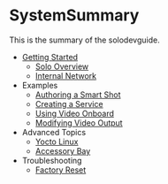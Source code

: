 # SystemSummary

This is the summary of the solodevguide.

* [Getting Started](getting-started.md)
   * [Solo Overview](overview.md)
   * [Internal Network](network.md)
* Examples
   * [Authoring a Smart Shot](smartshot.md)
   * [Creating a Service](service.md)
   * [Using Video Onboard](video.md)
   * [Modifying Video Output](video-out.md)
* Advanced Topics
   * [Yocto Linux](linux.md)
   * [Accessory Bay](accessories.md)
* Troubleshooting
   * [Factory Reset](reset.md)
